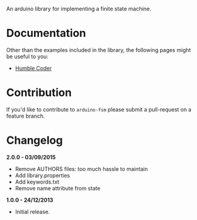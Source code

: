 An arduino library for implementing a finite state machine.

# Documentation

Other than the examples included in the library, the following pages might be
useful to you:

* [Humble Coder](http://www.humblecoder.com/arduino-finite-state-machine-library/)

# Contribution

If you'd like to contribute to `arduino-fsm` please submit a pull-request on a
feature branch.

# Changelog

**2.0.0 - 03/09/2015**

* Remove AUTHORS files: too much hassle to maintain
* Add library.properties
* Add keywords.txt
* Remove name attribute from state

**1.0.0 - 24/12/2013**

* Initial release.
